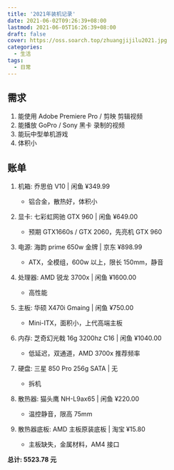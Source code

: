 ```yaml
---
title: '2021年装机记录'
date: 2021-06-02T09:26:39+08:00
lastmod: 2021-06-05T16:26:39+08:00
draft: false
cover: https://oss.soarch.top/zhuangjijilu2021.jpg
categories:
  - 生活
tags:
  - 日常
---
```


<!--more-->

## 需求

1. 能使用 Adobe Premiere Pro / 剪映 剪辑视频
2. 能播放 GoPro / Sony 黑卡 录制的视频
3. 能玩中型单机游戏
4. 体积小

## 账单

1. 机箱: 乔思伯 V10 | 闲鱼 ¥349.99

   - 铝合金，散热好，体积小

2. 显卡: 七彩虹网驰 GTX 960 | 闲鱼 ¥649.00

   - 预期 GTX1660s / GTX 2060，先亮机 GTX 960

3. 电源: 海韵 prime 650w 金牌 | 京东 ¥898.99

   - ATX，全模组，600w 以上，限长 150mm，静音

4. 处理器: AMD 锐龙 3700x | 闲鱼 ¥1600.00

   - 高性能

5. 主板: 华硕 X470i Gmaing | 闲鱼 ¥750.00

   - Mini-ITX，面积小，上代高端主板

6. 内存: 芝奇幻光戟 16g 3200hz C16 | 闲鱼 ¥1040.00

   - 低延迟，双通道，AMD 3700x 推荐频率

7. 硬盘: 三星 850 Pro 256g SATA | 无

   - 拆机

8. 散热器: 猫头鹰 NH-L9ax65 | 闲鱼 ¥220.00

   - 温控静音，限高 75mm

9. 散热器底板: AMD 主板原装底板 | 淘宝 ¥15.80
   - 主板缺失，金属材料，AM4 接口

**总计: 5523.78 元**
